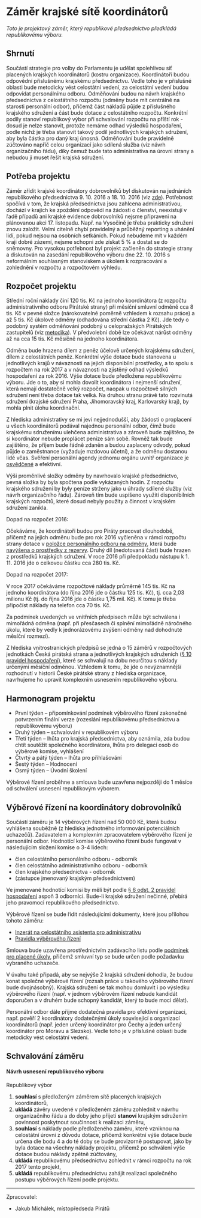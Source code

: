 Záměr krajské sítě koordinátorů
========================

*Toto je projektový záměr, který republikové předsednictvo předkládá republikovému výboru.*

Shrnutí
-------

Součástí strategie pro volby do Parlamentu je udělat spolehlivou síť placených krajských koordinátorů (kostru organizace). Koordinátoři budou odpovědní příslušnému krajskému předsednictvu. Vedle toho je v příslušné oblasti bude metodicky vést celostátní vedení, za celostátní vedení budou odpovídat personálnímu odboru. Odměňováni budou na návrh krajského předsednictva z celostátního rozpočtu (odměny bude mít centrálně na starosti personální odbor), přičemž část nákladů půjde z příslušného krajského sdružení a část bude dotace z celostátního rozpočtu. Konkrétní podíly stanoví republikový výbor při schvalování rozpočtu na příští rok - dosud je nelze stanovit, protože nemáme odhad výsledků hospodaření, podle nichž je třeba stanovit takový podíl jednotlivých krajských sdružení, aby byla částka pro daný kraj únosná. Odměňování bude pravidelně zúčtováno napříč celou organizací jako sdílená služba (viz návrh organizačního řádu), díky čemuž bude tato administrativa na úrovni strany a nebudou ji muset řešit krajská sdružení.  

Potřeba projektu
--------------

Záměr zřídit krajské koordinátory dobrovolníků byl diskutován na jednáních republikového předsednictva 9. 10. 2016 a 18. 10. 2016 (viz [zde](https://forum.pirati.cz/republikove-predsednictvo-f61/zapisy-z-jednani-republikoveho-predsednictva-t35129.html#p473797)). Potřebnost spočívá v tom, že krajská předsednictva jsou zahlcena administrativou, dochází v krajích ke zpoždění odpovědí na žádosti o členství, neexistují v řadě případů ani krajské evidence dobrovolníků nejsme připraveni na plánovanou akci 17. listopadu. Např. na Vysočině je třeba prakticky sdružení znovu založit. Velmi citelně chybí pravidelný a průběžný reporting a uhánění lidí, pokud nejsou na osobních setkáních. Pokud nebudeme mít v každém kraji dobré zázemí, nejsme schopni zde získat 5 % a dostat se do sněmovny. Pro vysokou potřebnost byl projekt začleněn do strategie strany a diskutován na zasedání republikového výboru dne 22. 10. 2016 s neformálním souhlasným stanoviskem a úkolem k rozpracování a zohlednění v rozpočtu a rozpočtovém výhledu. 

Rozpočet projektu
-----------------

Střední roční náklady činí 120 tis. Kč na jednoho koordinátora (z rozpočtu administrativního odboru Pirátské strany) při měsíční smluvní odměně cca 8 tis. Kč v pevné složce (nárokovatelné poměrně vzhledem k rozsahu práce) a až 5 tis. Kč úkolové odměny (odhadována střední částka 2 Kč). Jde tedy o podobný systém odměňování podobný u celopražských Pirátských zastupitelů (viz [metodika][metodika]). V předvolební době lze očekávat nárůst odměny až na cca 15 tis. Kč měsíčně na jednoho koordinátora. 

[metodika]: https://redmine.pirati.cz/projects/kspraha/wiki/Odm%C4%9B%C5%88ov%C3%A1n%C3%AD 

Odměna bude hrazena dílem z peněz účelově určených krajskému sdružení, dílem z celostátních peněz. Konkrétní výše dotace bude stanovena u jednotlivých krajů v návaznosti na jejich disponibilní prostředky, a to spolu s rozpočtem na rok 2017 a v návaznosti na zjistěný odhad výsledků hospodaření za rok 2016. Výše dotace bude předložena republikovému výboru. Jde o to, aby si mohla dovolit koordinátora i nejmenší sdružení, která nemají dostatečně velký rozpočet, naopak u rozpočtově silných sdružení není třeba dotace tak velká. Na druhou stranu právě tato rozvinutá sdružení (krajské sdružení Praha, Jihomoravský kraj, Karlovarský kraj),  by mohla plnit úlohu koordinační. 

Z hlediska administrativy se mi jeví nejjednodušší, aby žádosti o proplacení u všech koordinátorů podával najednou personální odbor, čímž bude krajskému sdruženímu ulehčena administrativa a zároveň bude zajištěno, že si koordinátor nebude proplácet peníze sám sobě. Rovněž tak bude zajištěno, že příjem bude řádně zdaněn a budou zaplaceny odvody, pokud půjde o zaměstnance (vyžaduje mzdovou účetní), a že odměnu dostanou lidé včas. Svěření personální agendy jednomu orgánu uvnitř organizace je [osvědčené](https://managementmania.com/cs/personalistika-a-lidske-zdroje) a efektivní. 

Výši proměnlivé složky odměny by navrhovalo krajské předsednictvo, pevná složka by byla spočtena podle vykázaných hodin. Z rozpočtu krajského sdružení by byly peníze strženy jako u úhrady sdílené služby (viz návrh organizačního řádu). Zároveň tím bude uspíšeno využití disponibilních krajských rozpočtů, které dosud nebyly použity a činnost v krajském sdružení zanikla. 

Dopad na rozpočet 2016:

Očekáváme, že koordinátoři budou pro Piráty pracovat dlouhodobě, přičemž na jejich odměnu bude pro rok 2016 vyčleněna v rámci rozpočtu strany dotace v [položce personálního odboru na odměny](https://www.pirati.cz/fo/hospodareni2016/rozpocty/strana/212900003), která bude [navýšena o prostředky z rezervy](https://www.pirati.cz/fo/hospodareni2016/rozpocty/strana/212500100). Druhý díl (nedotovaná část) bude hrazen z prostředků krajských sdružení. V roce 2016 při předpokladu nástupu k 1. 11. 2016 jde o celkovou částku cca 280 tis. Kč.

Dopad na rozpočet 2017:

V roce 2017 očekáváme rozpočtové náklady průměrně 145 tis. Kč na jednoho koordinátora (do října 2016 jde o částku 125 tis. Kč), tj. cca 2,03 milionu Kč (tj. do října 2016 jde o částku 1,75 mil. Kč). K tomu je třeba připočíst náklady na telefon cca 70 tis. Kč.

Za podmínek uvedených ve vnitřních předpisech může být schválena i mimořádná odměna (např. při přesčasech či splnění mimořádně náročného úkolu, které by vedly k jednorázovému zvýšení odměny nad dohodnuté měsíční rozmezí).

[podbor]: https://www.pirati.cz/fo/hospodareni2016/rozpocty/strana/212600003

Z hlediska vnitrostranických předpisů se jedná o 15 záměrů v rozpočtových jednotkách Česká pirátská strana a jednotlivých krajských sdruženích ([§ 10 pravidel hospodaření][prah]), které se schvalují na dobu neurčitou s náklady určenými měsíční odměnou. Vzhledem k tomu, že jde o nevýznamnější rozhodnutí v historii České pirátské strany z hlediska organizace, navrhujeme ho upravit komplexním usnesením republikového výboru.

[prah]: https://www.pirati.cz/rules/prah

Harmonogram projektu
--------------------

* První týden – připomínkování podmínek výběrového řízení zakonečné potvrzením finální verze (rozeslání republikovému předsednictvu a republikovému výboru)
* Druhý týden – schvalování v republikovém výboru
* Třetí týden – lhůta pro krajská předsednictva, aby oznámila, zda budou chtít soutěžit společného koordinátora, lhůta pro delegaci osob do výběrové komise, vyhlášení
* Čtvrtý a pátý týden – lhůta pro přihlašování
* Šestý týden – Hodnocení
* Osmý týden – Úvodní školení


Výběrové řízení proběhne a smlouva bude uzavřena nejpozději do 1 měsíce od schválení usnesení republikovým výborem.

Výběrové řízení na koordinátory dobrovolníků
----------------

Součástí záměru je 14 výběrových řízení nad 50 000 Kč, která budou vyhlášena souběžně (z hlediska jednotného informování potenciálních uchazečů). Zadavatelem a komplexním zpracovatelem výběrového řízení je personální odbor. Hodnotící komise výběrového řízení bude fungovat v následujícím složení komise o 3-4 lidech: 

* člen celostátního personálního odboru - odborník
* člen celostátního administrativního odboru - odborník
* člen krajského předsednictva - odborník
* (zástupce jmenovaný krajským předsednictvem)

Ve jmenované hodnotící komisi by měli být podle [§ 6 odst. 2 pravidel hospodaření](https://www.pirati.cz/rules/prah#vyberova_rizeni) aspoň 3 odborníci. Bude-li krajské sdružení nečinné, přebírá jeho pravomoci republikového předsednictvo.

Výběrové řízení se bude řídit následujícími dokumenty, které jsou přílohou tohoto záměru:

* [Inzerát na celostátního asistenta pro administrativu](README.md)
* [Pravidla výběrového řízení](pravidla.md)

Smlouva bude uzavřena prostřednictvím zadávacího listu podle [podmínek pro placené úkoly](https://github.com/pirati-cz/sablony/blob/4b07ba675434ee634c527909d537122264cc712e/ukoly/podminky/podminky.md), přičemž smluvní typ se bude určen podle požadavku vybraného uchazeče.

V úvahu také připadá, aby se nejvýše 2 krajská sdružení dohodla, že budou konat společné výběrové řízení (rozsah práce u takového výběrového řízení bude dvojnásobný). Krajská sdružení se tak mohou domluvit i po výsledku výběrového řízení (např. v jednom výběrovém řízení nebude kandidát doporučen a v druhém bude schopný kandidát, který to bude moci dělat).

Personální odbor dále přijme dodatečná pravidla pro efektivní organizaci, např. pověří 2 koordinátory dodatečnými úkoly související s organizací koordinátorů (např. jeden určený koordinátor pro Čechy a jeden určený koordinátor pro Moravu a Slezsko). Vedle toho je v příslušné oblasti bude metodicky vést celostátní vedení. 


Schvalování záměru
------------------

#### Návrh usnesení republikového výboru

Republikový výbor

1. **souhlasí** s předloženým záměrem sítě placených krajských koordinátorů, 
2. **ukládá** závěry uvedené v předloženém záměru zohlednit v návrhu organizačního řádu a do doby jeho přijetí **stanoví** krajským sdružením povinnost poskytnout součinnost k realizaci záměru,
3. **souhlasí** s náklady podle předloženého záměru, které vzniknou na celostátní úrovni z důvodu dotace, přičemž konkrétní výše dotace bude určena dle bodu 4 a do té doby se bude provizorně postupovat, jako by byla dotace na všechny náklady projektu, přičemž po schválení výše dotace budou náklady zpětně zúčtovány,
4. **ukládá** republikovému předsednictvu zohlednit v rámci rozpočtu na rok 2017 tento projekt,
5. **ukládá** republikovému předsednictvu zahájit realizaci společného postupu výběrových řízení podle projektu.

---

Zpracovatel:

* Jakub Michálek, místopředseda Pirátů
